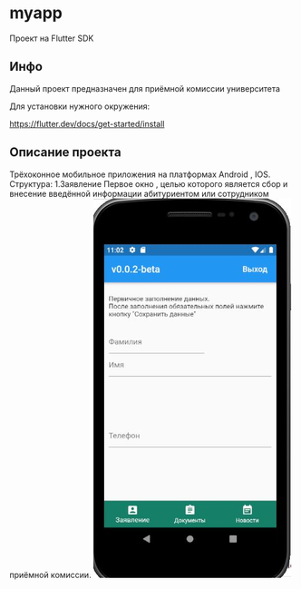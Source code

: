 # myapp

Проект на Flutter SDK

## Инфо

Данный проект предназначен для приёмной комиссии университета

Для установки нужного окружения:

https://flutter.dev/docs/get-started/install

## Описание проекта

Трёхоконное мобильное приложения на платформах Android , IOS. 
Структура:
1.Заявление
Первое окно , целью которого является сбор и внесение введённой информации абитуриентом или сотрудником приёмной комиссии.
![Image alt](https://github.com/enderoasis/AdmissionApp/raw/master/assets/pic1.jpg)
